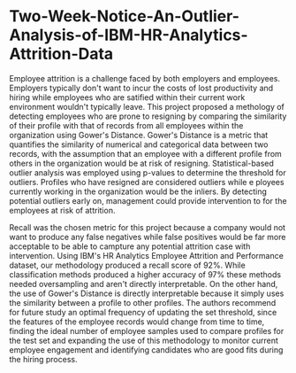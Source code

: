 # Two-Week-Notice-An-Outlier-Analysis-of-IBM-HR-Analytics-Attrition-Data

Employee attrition is a challenge faced by both employers and employees. Employers typically don't want to incur the costs of lost productivity and hiring while employees who are satified within their current work environment wouldn't typically leave. This project proposed a methology of detecting employees who are prone to resigning by comparing the similarity of their profile with that of records from all employees within the organization using Gower's Distance. Gower's Distance is a metric that quantifies the similarity of numerical and categorical data between two records, with the assumption that an employee with a different profile from others in the organization would be at risk of resigning. Statistical-based outlier analysis was employed using p-values to determine the threshold for outliers. Profiles who have resigned are considered outliers while e ployees currently working in the organization would be the inliers. By detecting potential outliers early on, management could provide intervention to for the employees at risk of attrition.

Recall was the chosen metric for this project because a company would not want to produce any false negatives while false positives would be far more acceptable to be able to campture any potential attrition case with intervention. Using IBM's HR Analytics Employee Attrition and Performance dataset, our methodology produced a recall score of 92%. While classification methods produced a higher accuracy of 97% these methods needed oversampling and aren't directly interpretable. On the other hand, the use of Gower's Distance is directly interpretable because it simply uses the similarity between a profile to other profiles. The authors recommend for future study an optimal frequency of updating the set threshold, since the features of the employee records would change from time to time, finding the ideal number of employee samples used to compare profiles for the test set and expanding the use of this methodology to monitor current employee engagement and identifying candidates who are good fits during the hiring process.
